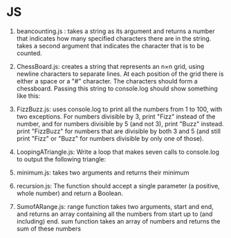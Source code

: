 # JS
1. beancounting.js : takes a string as its argument and returns a number that indicates how many specified characters there are in the string.
takes a second argument that indicates the character that is to be counted.

2. ChessBoard.js: creates a string that represents an n×n grid, using newline characters to separate lines. 
At each position of the grid there is either a space or a "#" character. The characters should form a chessboard.
Passing this string to console.log should show something like this:

3. FizzBuzz.js: uses console.log to print all the numbers from 1 to 100, with two exceptions. 
For numbers divisible by 3, print "Fizz" instead of the number, 
and for numbers divisible by 5 (and not 3), print "Buzz" instead.
print "FizzBuzz" for numbers that are divisible by both 3 and 5 (and still print "Fizz" or "Buzz" for numbers divisible by only one of those).

4. LoopingATriangle.js: Write a loop that makes seven calls to console.log to output the following triangle:

5. minimum.js: takes two arguments and returns their minimum

6. recursion.js: The function should accept a single parameter (a positive, whole number) and return a Boolean.

7. SumofARange.js: range function takes two arguments, start and end, and returns an array containing all the numbers from start up to (and including) end.
sum function takes an array of numbers and returns the sum of these numbers
